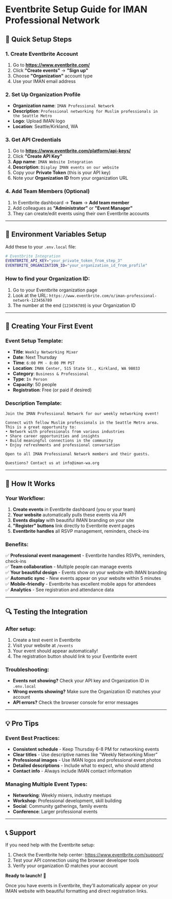 # Eventbrite Setup Guide for IMAN Professional Network

## 🎯 **Quick Setup Steps**

### **1. Create Eventbrite Account**
1. Go to **https://www.eventbrite.com/**
2. Click **"Create events"** → **"Sign up"**  
3. Choose **"Organization"** account type
4. Use your IMAN email address

### **2. Set Up Organization Profile**
- **Organization name**: `IMAN Professional Network`
- **Description**: `Professional networking for Muslim professionals in the Seattle Metro`
- **Logo**: Upload IMAN logo
- **Location**: Seattle/Kirkland, WA

### **3. Get API Credentials**
1. Go to **https://www.eventbrite.com/platform/api-keys/**
2. Click **"Create API Key"**
3. **App name**: `IMAN Website Integration`
4. **Description**: `Display IMAN events on our website`
5. Copy your **Private Token** (this is your API key)
6. Note your **Organization ID** from your organization URL

### **4. Add Team Members (Optional)**
1. In Eventbrite dashboard → **Team** → **Add team member**
2. Add colleagues as **"Administrator"** or **"Event Manager"**
3. They can create/edit events using their own Eventbrite accounts

---

## 🔧 **Environment Variables Setup**

Add these to your `.env.local` file:

```bash
# Eventbrite Integration
EVENTBRITE_API_KEY="your_private_token_from_step_3"
EVENTBRITE_ORGANIZATION_ID="your_organization_id_from_profile"
```

### **How to find your Organization ID:**
1. Go to your Eventbrite organization page
2. Look at the URL: `https://www.eventbrite.com/o/iman-professional-network-123456789`
3. The number at the end (`123456789`) is your Organization ID

---

## 📅 **Creating Your First Event**

### **Event Setup Template:**
- **Title**: `Weekly Networking Mixer`
- **Date**: Next Thursday
- **Time**: `6:00 PM - 8:00 PM PST`
- **Location**: `IMAN Center, 515 State St., Kirkland, WA 98033`
- **Category**: `Business & Professional`
- **Type**: `In Person`
- **Capacity**: 50 people
- **Registration**: Free (or paid if desired)

### **Description Template:**
```
Join the IMAN Professional Network for our weekly networking event!

Connect with fellow Muslim professionals in the Seattle Metro area. This is a great opportunity to:
• Network with professionals from various industries
• Share career opportunities and insights  
• Build meaningful connections in the community
• Enjoy refreshments and professional conversation

Open to all IMAN Professional Network members and their guests.

Questions? Contact us at info@iman-wa.org
```

---

## 🚀 **How It Works**

### **Your Workflow:**
1. **Create events** in Eventbrite dashboard (you or your team)
2. **Your website** automatically pulls these events via API
3. **Events display** with beautiful IMAN branding on your site
4. **"Register" buttons** link directly to Eventbrite event pages
5. **Eventbrite handles** all RSVP management, reminders, check-ins

### **Benefits:**
✅ **Professional event management** - Eventbrite handles RSVPs, reminders, check-ins  
✅ **Team collaboration** - Multiple people can manage events  
✅ **Your beautiful design** - Events show on your website with IMAN branding  
✅ **Automatic sync** - New events appear on your website within 5 minutes  
✅ **Mobile-friendly** - Eventbrite has excellent mobile apps for attendees  
✅ **Analytics** - See registration and attendance data  

---

## 🔍 **Testing the Integration**

### **After setup:**
1. Create a test event in Eventbrite
2. Visit your website at `/events`
3. Your event should appear automatically!
4. The registration button should link to your Eventbrite event

### **Troubleshooting:**
- **Events not showing?** Check your API key and Organization ID in `.env.local`
- **Wrong events showing?** Make sure the Organization ID matches your account
- **API errors?** Check the browser console for error messages

---

## 💡 **Pro Tips**

### **Event Best Practices:**
- **Consistent schedule** - Keep Thursday 6-8 PM for networking events
- **Clear titles** - Use descriptive names like "Weekly Networking Mixer"
- **Professional images** - Use IMAN logos and professional event photos
- **Detailed descriptions** - Include what to expect, who should attend
- **Contact info** - Always include IMAN contact information

### **Managing Multiple Event Types:**
- **Networking**: Weekly mixers, industry meetups
- **Workshop**: Professional development, skill building  
- **Social**: Community gatherings, family events
- **Conference**: Larger professional events

---

## 📞 **Support**

If you need help with the Eventbrite setup:
1. Check the Eventbrite help center: https://www.eventbrite.com/support/
2. Test your API connection using the browser developer tools
3. Verify your organization ID matches your account

**Ready to launch!** 🚀

Once you have events in Eventbrite, they'll automatically appear on your IMAN website with beautiful formatting and direct registration links.

